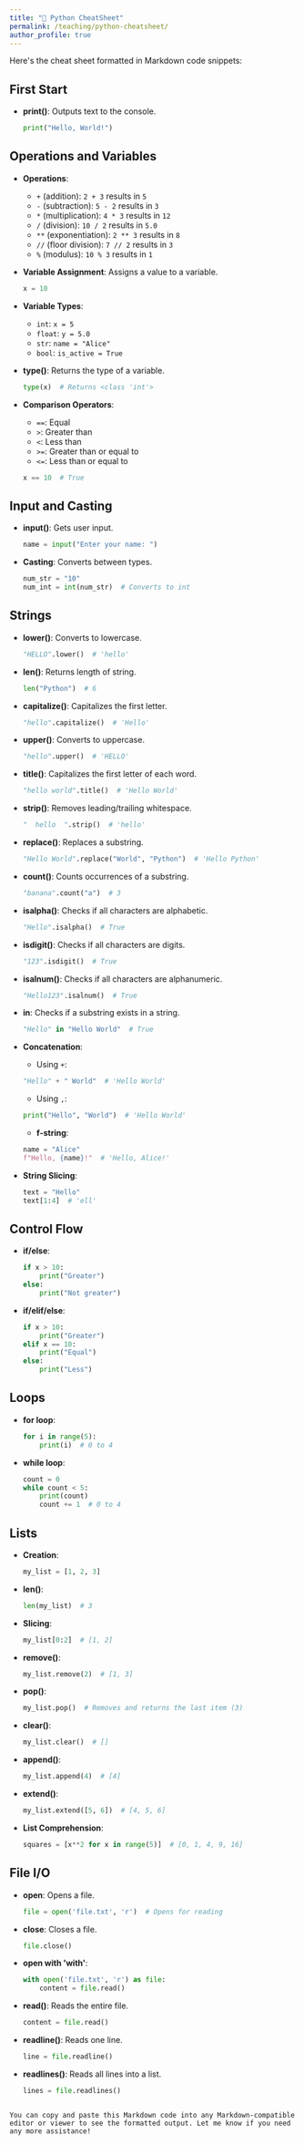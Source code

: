 ```yaml
---
title: "🚀 Python CheatSheet"
permalink: /teaching/python-cheatsheet/
author_profile: true
---
```


Here's the cheat sheet formatted in Markdown code snippets:

## First Start
- **print()**: Outputs text to the console.
  ```python
  print("Hello, World!")
  ```

## Operations and Variables
- **Operations**: 
  - `+` (addition): `2 + 3` results in `5`
  - `-` (subtraction): `5 - 2` results in `3`
  - `*` (multiplication): `4 * 3` results in `12`
  - `/` (division): `10 / 2` results in `5.0`
  - `**` (exponentiation): `2 ** 3` results in `8`
  - `//` (floor division): `7 // 2` results in `3`
  - `%` (modulus): `10 % 3` results in `1`
  
- **Variable Assignment**: Assigns a value to a variable.
  ```python
  x = 10
  ```

- **Variable Types**: 
  - `int`: `x = 5`
  - `float`: `y = 5.0`
  - `str`: `name = "Alice"`
  - `bool`: `is_active = True`
  
- **type()**: Returns the type of a variable.
  ```python
  type(x)  # Returns <class 'int'>
  ```

- **Comparison Operators**: 
  - `==`: Equal
  - `>`: Greater than
  - `<`: Less than
  - `>=`: Greater than or equal to
  - `<=`: Less than or equal to
  ```python
  x == 10  # True
  ```

## Input and Casting
- **input()**: Gets user input.
  ```python
  name = input("Enter your name: ")
  ```

- **Casting**: Converts between types.
  ```python
  num_str = "10"
  num_int = int(num_str)  # Converts to int
  ```

## Strings
- **lower()**: Converts to lowercase.
  ```python
  "HELLO".lower()  # 'hello'
  ```

- **len()**: Returns length of string.
  ```python
  len("Python")  # 6
  ```

- **capitalize()**: Capitalizes the first letter.
  ```python
  "hello".capitalize()  # 'Hello'
  ```

- **upper()**: Converts to uppercase.
  ```python
  "hello".upper()  # 'HELLO'
  ```

- **title()**: Capitalizes the first letter of each word.
  ```python
  "hello world".title()  # 'Hello World'
  ```

- **strip()**: Removes leading/trailing whitespace.
  ```python
  "  hello  ".strip()  # 'hello'
  ```

- **replace()**: Replaces a substring.
  ```python
  "Hello World".replace("World", "Python")  # 'Hello Python'
  ```

- **count()**: Counts occurrences of a substring.
  ```python
  "banana".count("a")  # 3
  ```

- **isalpha()**: Checks if all characters are alphabetic.
  ```python
  "Hello".isalpha()  # True
  ```

- **isdigit()**: Checks if all characters are digits.
  ```python
  "123".isdigit()  # True
  ```

- **isalnum()**: Checks if all characters are alphanumeric.
  ```python
  "Hello123".isalnum()  # True
  ```

- **in**: Checks if a substring exists in a string.
  ```python
  "Hello" in "Hello World"  # True
  ```

- **Concatenation**:
  - Using `+`: 
  ```python
  "Hello" + " World"  # 'Hello World'
  ```
  - Using `,`: 
  ```python
  print("Hello", "World")  # 'Hello World'
  ```
  - **f-string**: 
  ```python
  name = "Alice"
  f"Hello, {name}!"  # 'Hello, Alice!'
  ```

- **String Slicing**:
  ```python
  text = "Hello"
  text[1:4]  # 'ell'
  ```

## Control Flow
- **if/else**:
  ```python
  if x > 10:
      print("Greater")
  else:
      print("Not greater")
  ```

- **if/elif/else**:
  ```python
  if x > 10:
      print("Greater")
  elif x == 10:
      print("Equal")
  else:
      print("Less")
  ```

## Loops
- **for loop**:
  ```python
  for i in range(5):
      print(i)  # 0 to 4
  ```

- **while loop**:
  ```python
  count = 0
  while count < 5:
      print(count)
      count += 1  # 0 to 4
  ```

## Lists
- **Creation**:
  ```python
  my_list = [1, 2, 3]
  ```

- **len()**: 
  ```python
  len(my_list)  # 3
  ```

- **Slicing**:
  ```python
  my_list[0:2]  # [1, 2]
  ```

- **remove()**: 
  ```python
  my_list.remove(2)  # [1, 3]
  ```

- **pop()**: 
  ```python
  my_list.pop()  # Removes and returns the last item (3)
  ```

- **clear()**: 
  ```python
  my_list.clear()  # []
  ```

- **append()**: 
  ```python
  my_list.append(4)  # [4]
  ```

- **extend()**: 
  ```python
  my_list.extend([5, 6])  # [4, 5, 6]
  ```

- **List Comprehension**:
  ```python
  squares = [x**2 for x in range(5)]  # [0, 1, 4, 9, 16]
  ```

## File I/O
- **open**: Opens a file.
  ```python
  file = open('file.txt', 'r')  # Opens for reading
  ```

- **close**: Closes a file.
  ```python
  file.close()
  ```

- **open with 'with'**:
  ```python
  with open('file.txt', 'r') as file:
      content = file.read()
  ```

- **read()**: Reads the entire file.
  ```python
  content = file.read()
  ```

- **readline()**: Reads one line.
  ```python
  line = file.readline()
  ```

- **readlines()**: Reads all lines into a list.
  ```python
  lines = file.readlines()
  ```
```

You can copy and paste this Markdown code into any Markdown-compatible editor or viewer to see the formatted output. Let me know if you need any more assistance!